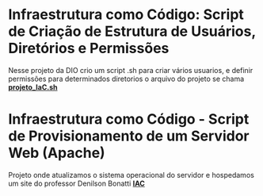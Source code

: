 # Infraestrutura como Código: Script de Criação de Estrutura de Usuários, Diretórios e Permissões
Nesse projeto da DIO crio um script .sh para criar vários usuarios, e definir permissões para determinados diretorios 
o arquivo do projeto se chama [**projeto_IaC.sh**](https://github.com/PauloHIG/Projetos_estudo/blob/master/linux_aula/projeto_IaC.sh)

# Infraestrutura como Código - Script de Provisionamento de um Servidor Web (Apache)
Projeto onde atualizamos o sistema operacional do servidor e hospedamos um site do professor Denilson Bonatti
**[IAC](https://github.com/PauloHIG/Projetos_estudo/blob/master/linux_aula/prov_de_servidor.sh)**
